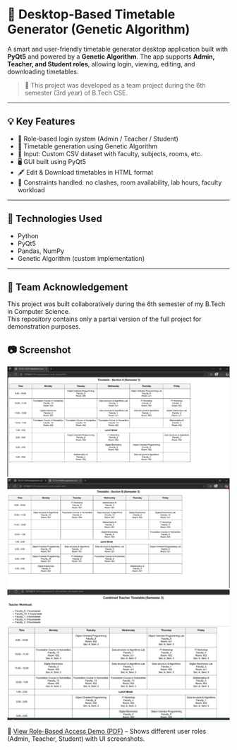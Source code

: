 # 🧠 Desktop-Based Timetable Generator (Genetic Algorithm)

A smart and user-friendly timetable generator desktop application built with **PyQt5** and powered by a **Genetic Algorithm**. The app supports **Admin, Teacher, and Student roles**, allowing login, viewing, editing, and downloading timetables.

> 👥 This project was developed as a team project during the 6th semester (3rd year) of B.Tech CSE.

---

## 💡 Key Features

- 📅 Role-based login system (Admin / Teacher / Student)
- 🧬 Timetable generation using Genetic Algorithm
- 🏫 Input: Custom CSV dataset with faculty, subjects, rooms, etc.
- 🖥️ GUI built using PyQt5
- 🖋️ Edit & Download timetables in HTML format
- 🎯 Constraints handled: no clashes, room availability, lab hours, faculty workload

---

## 🚀 Technologies Used

- Python
- PyQt5
- Pandas, NumPy
- Genetic Algorithm (custom implementation)

---

## 🤝 Team Acknowledgement

This project was built collaboratively during the 6th semester of my B.Tech in Computer Science.  
This repository contains only a partial version of the full project for demonstration purposes.

## 📷 Screenshot

![Timetable Output](sem_3_secA.jpg)
![Timetable Output](sem_3_secB.jpg)
![Timetable Output](combined_teacherTT.jpg)

📄 [View Role-Based Access Demo (PDF)](Timetable_Generator_User_Roles_Access_Permissions.pdf) – Shows different user roles (Admin, Teacher, Student) with UI screenshots.







